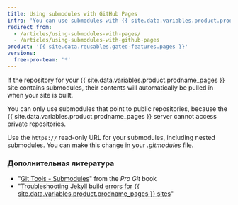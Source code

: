 ```yaml
---
title: Using submodules with GitHub Pages
intro: 'You can use submodules with {{ site.data.variables.product.prodname_pages }} to include other projects in your site''s code.'
redirect_from:
  - /articles/using-submodules-with-pages/
  - /articles/using-submodules-with-github-pages
product: '{{ site.data.reusables.gated-features.pages }}'
versions:
  free-pro-team: '*'
---
```


If the repository for your {{ site.data.variables.product.prodname_pages }} site contains submodules, their contents will automatically be pulled in when your site is built.

You can only use submodules that point to public repositories, because the {{ site.data.variables.product.prodname_pages }} server cannot access private repositories.

Use the `https://` read-only URL for your submodules, including nested submodules. You can make this change in your _.gitmodules_ file.

### Дополнительная литература

- "[Git Tools - Submodules](https://git-scm.com/book/en/Git-Tools-Submodules)" from the _Pro Git_ book
- "[Troubleshooting Jekyll build errors for {{ site.data.variables.product.prodname_pages }} sites](/articles/troubleshooting-jekyll-build-errors-for-github-pages-sites)"
